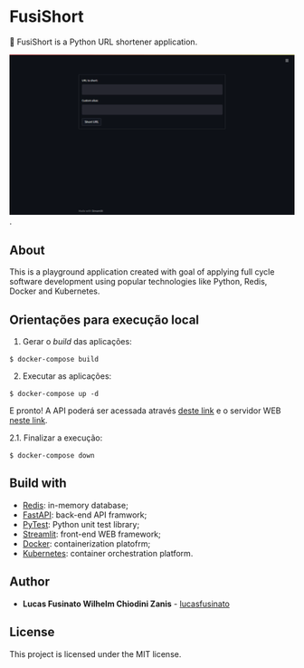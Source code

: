 # FusiShort

🔗 FusiShort is a Python URL shortener application.

![Funcionamento da aplicação](./docs/example.gif).

## About

This is a playground application created with goal of applying full cycle software development using popular technologies like Python, Redis, Docker and Kubernetes.

## Orientações para execução local

1. Gerar o *build* das aplicações:

```
$ docker-compose build
```

2. Executar as aplicações:

```
$ docker-compose up -d
```

E pronto! A API poderá ser acessada através [deste link](http://localhost:8000/docs) e o servidor WEB [neste link](http://localhost:8501).

2.1. Finalizar a execução:

```
$ docker-compose down
```

## Build with

- [Redis](https://redis.io/): in-memory database;
- [FastAPI](https://fastapi.tiangolo.com/): back-end API framwork;
- [PyTest](https://docs.pytest.org/en/7.0.x/): Python unit test library;
- [Streamlit](https://streamlit.io/): front-end WEB framework;
- [Docker](https://www.docker.com/): containerization platofrm;
- [Kubernetes](https://kubernetes.io/pt-br/): container orchestration platform.

## Author

- **Lucas Fusinato Wilhelm Chiodini Zanis** - [lucasfusinato](https://github.com/lucasfusinato)

## License

This project is licensed under the MIT license.
